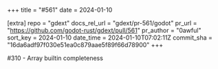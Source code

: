 +++
title = "#561"
date = 2024-01-10

[extra]
repo = "gdext"
docs_rel_url = "gdext/pr-561/godot"
pr_url = "https://github.com/godot-rust/gdext/pull/561"
pr_author = "0awful"
sort_key = 2024-01-10
date_time = 2024-01-10T07:02:11Z
commit_sha = "16da6adf97f030e51ea0c879aae5f89f66d78900"
+++

#310 - Array builtin completeness
